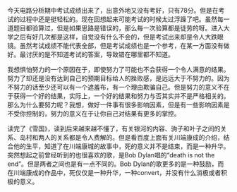 今天电路分析期中考试成绩出来了，出意外地又没有考好，只有78分。但是在考试的过程中还是挺轻松的。现在回想起来可能考试的时候太过浮躁了吧。虽然每一道题目都验算过，但是如果思路是错误的，那么每一次验算都是徒劳的呀。进入大学之后有好几次都是这样，自觉没有什么不会的，但是考试出来却是令人大跌眼镜。虽然考试成绩不能代表全部，但是考试成绩也是一个参考，在某一方面没有做好。最讨厌的是不知道考试的答案，导致错在哪里都不知道。

我想惧怕努力的一个原因在于，即使努力了可能也不会获得一个令人满意的结果。努力了却还是没有达到自己的预期目标给人的挫败感，是远远大于不努力的。因为不努力的话至少还可以有一个遮羞布，有一个理由欺骗自己。但是努力的意义不在于获得一个好的结果，实际上，一个好的结果和努力与否其实并不是严格相关的。那么为什么要努力呢？我想，做好一件事有很多影响因素，但是有一些影响因素是不受你控制的，努力的意义在于让你自己对结果有更多的掌控。

读完了《雪国》，读到后来越来越不懂了，有关银河的内容、驹子和叶子之间的关系、岛村和两人的关系都是令人费解的。但是看百度上面有关川端康成的介绍，结合他的生平，知道了在川端康城的故事中，死的意义并不是结束，而是一种升华。突然想起之前曾经听到的也很喜欢的歌，是Bob Dylan唱的“death is not the end”。但是两者之间也是有一点不同的。Bob Dylan的歌更多的是一种鼓励，而在川端康成的作品中，死仅仅是一种升华，一种convert，并没有什么消极或者积极的意义。
